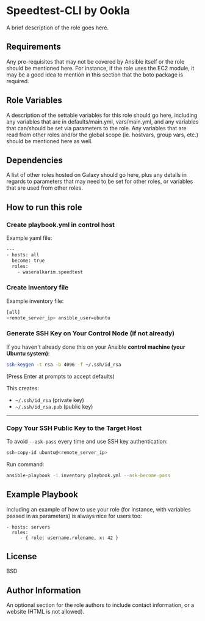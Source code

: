 Speedtest-CLI by Ookla
=========

A brief description of the role goes here.

Requirements
------------

Any pre-requisites that may not be covered by Ansible itself or the role should be mentioned here. For instance, if the role uses the EC2 module, it may be a good idea to mention in this section that the boto package is required.

Role Variables
--------------

A description of the settable variables for this role should go here, including any variables that are in defaults/main.yml, vars/main.yml, and any variables that can/should be set via parameters to the role. Any variables that are read from other roles and/or the global scope (ie. hostvars, group vars, etc.) should be mentioned here as well.

Dependencies
------------

A list of other roles hosted on Galaxy should go here, plus any details in regards to parameters that may need to be set for other roles, or variables that are used from other roles.

## How to run this role

### Create playbook.yml in control host
Example yaml file: 

```bash
---
- hosts: all
  become: true
  roles:
    - waseralkarim.speedtest
```
### Create inventory file
Example inventory file:

```bash
[all]
<remote_server_ip> ansible_user=ubuntu
```

### Generate SSH Key on Your Control Node (if not already)

If you haven't already done this on your Ansible **control machine (your Ubuntu system)**:

```bash
ssh-keygen -t rsa -b 4096 -f ~/.ssh/id_rsa

```

(Press Enter at prompts to accept defaults)

This creates:

- `~/.ssh/id_rsa` (private key)
- `~/.ssh/id_rsa.pub` (public key)

---

### Copy Your SSH Public Key to the Target Host

To avoid `--ask-pass` every time and use SSH key authentication:

```bash
ssh-copy-id ubuntu@<remote_server_ip>

```

Run command:

```bash
ansible-playbook -i inventory playbook.yml --ask-become-pass

```


Example Playbook
----------------

Including an example of how to use your role (for instance, with variables passed in as parameters) is always nice for users too:

    - hosts: servers
      roles:
         - { role: username.rolename, x: 42 }

License
-------

BSD

Author Information
------------------

An optional section for the role authors to include contact information, or a website (HTML is not allowed).
